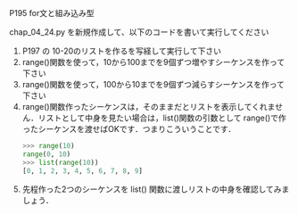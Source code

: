 P195 for文と組み込み型

chap_04_24.py を新規作成して、以下のコードを書いて実行してください

1. P197 の 10-20のリストを作るを写経して実行して下さい
1. range()関数を使って，10から100までを9個ずつ増やすシーケンスを作って下さい
1. range()関数を使って，100から10までを9個ずつ減らすシーケンスを作って下さい
1. range()関数作ったシーケンスは，そのままだとリストを表示してくれません．リストとして中身を見たい場合は，list()関数の引数として range()で作ったシーケンスを渡せばOKです．つまりこういうことです．
    ```python
    >>> range(10)
    range(0, 10)
    >>> list(range(10))
    [0, 1, 2, 3, 4, 5, 6, 7, 8, 9]    
    ``` 
1. 先程作った2つのシーケンスを list() 関数に渡しリストの中身を確認してみましょう．


